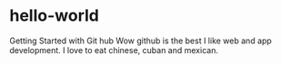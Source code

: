# hello-world
Getting Started with Git hub
Wow github is the best 
I like web and app development.
I love to eat chinese, cuban and mexican.
